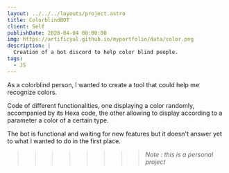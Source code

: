 ```yaml
---
layout: ../../../layouts/project.astro
title: ColorblindBOT
client: Self
publishDate: 2020-04-04 00:00:00
img: https://artificyal.github.io/myportfolio/data/color.png
description: |
  Creation of a bot discord to help color blind people.
tags:
  - JS
---
```


As a colorblind person, I wanted to create a tool that could help me recognize colors.

Code of different functionalities, one displaying a color randomly, accompanied by its Hexa code, the other allowing to display according to a parameter a color of a certain type.

The bot is functional and waiting for new features but it doesn't answer yet to what I wanted to do in the first place.

>>>>>>>> _Note : this is a personal project_